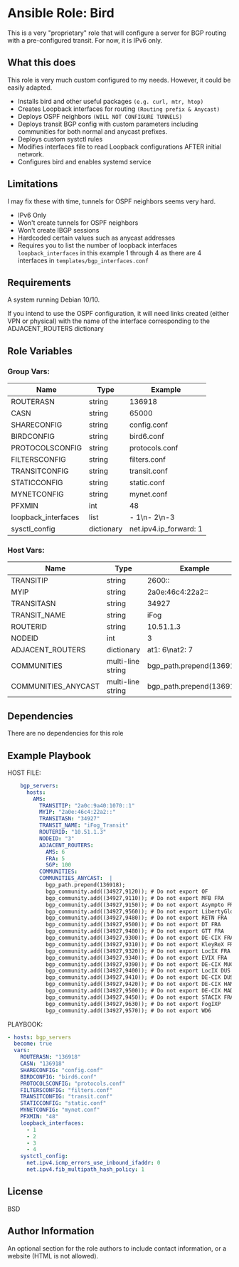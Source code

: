 Ansible Role: Bird
=========

This is a very "proprietary" role that will configure a server for BGP routing with a pre-configured transit. For now, it is IPv6 only. 

What this does
---------------

This role is very much custom configured to my needs. However, it could be easily adapted.

- Installs bird and other useful packages `(e.g. curl, mtr, htop)`
- Creates Loopback interfaces for routing `(Routing prefix & Anycast)`
- Deploys OSPF neighbors `(WILL NOT CONFIGURE TUNNELS)`
- Deploys transit BGP config with custom parameters including communities for both normal and anycast prefixes.
- Deploys custom systctl rules
- Modifies interfaces file to read Loopback configurations AFTER initial network.
- Configures bird and enables systemd service

Limitations
-----------

I may fix these with time, tunnels for OSPF neighbors seems very hard. 

- IPv6 Only
- Won't create tunnels for OSPF neighbors
- Won't create IBGP sessions
- Hardcoded certain values such as anycast addresses
- Requires you to list the number of loopback interfaces `loopback_interfaces` in this example 1 through 4 as there are 4 interfaces in `templates/bgp_interfaces.conf`

Requirements
------------

A system running Debian 10/10. 

If you intend to use the OSPF configuration, it will need links created (either VPN or physical) with the name of the interface corresponding to the ADJACENT_ROUTERS dictionary

Role Variables
--------------

### Group Vars:

| Name           | Type    | Example           |
|----------------|---------|-------------------|
|ROUTERASN       | string  | 136918            |
|CASN            | string  | 65000             |
|SHARECONFIG     | string  | config.conf       |
|BIRDCONFIG      | string  | bird6.conf        |
|PROTOCOLSCONFIG | string  | protocols.conf    |
|FILTERSCONFIG   | string  | filters.conf      | 
|TRANSITCONFIG   | string  | transit.conf      |
|STATICCONFIG    | string  | static.conf       |
|MYNETCONFIG     | string  | mynet.conf        |
|PFXMIN          | int     | 48                |
|loopback_interfaces| list | - 1\n- 2\n-3      |
|sysctl_config   | dictionary| net.ipv4.ip_forward: 1|

### Host Vars:

| Name   | Type    |  Example    |
|--------|---------|-------------|
|TRANSITIP| string | 2600::      |
|MYIP    | string  | 2a0e:46c4:22a2::|
|TRANSITASN| string| 34927       |
|TRANSIT_NAME|string| iFog       |
|ROUTERID   | string | 10.51.1.3 |
|NODEID   | int     | 3          |
|ADJACENT_ROUTERS| dictionary|at1: 6\nat2: 7   |
|COMMUNITIES | multi-line string| bgp_path.prepend(136918)|
|COMMUNITIES_ANYCAST | multi-line string | bgp_path.prepend(136918)|

Dependencies
------------

There are no dependencies for this role

Example Playbook
----------------

HOST FILE:
```yaml
    bgp_servers:
      hosts:
        AMS:
          TRANSITIP: "2a0c:9a40:1070::1"
          MYIP: "2a0e:46c4:22a2::"
          TRANSITASN: "34927"
          TRANSIT_NAME: "iFog_Transit"
          ROUTERID: "10.51.1.3"
          NODEID: "3"
          ADJACENT_ROUTERS:
            AMS: 6
            FRA: 5
            SGP: 100
          COMMUNITIES: 
          COMMUNITIES_ANYCAST:  |
            bgp_path.prepend(136918);
            bgp_community.add((34927,9120)); # Do not export OF
            bgp_community.add((34927,9110)); # Do not export MFB FRA
            bgp_community.add((34927,9150)); # Do not export Asympto FRA
            bgp_community.add((34927,9560)); # Do not export LibertyGlobal
            bgp_community.add((34927,9480)); # Do not export RETN FRA
            bgp_community.add((34927,9500)); # Do not export DT FRA
            bgp_community.add((34927,9480)); # Do not export GTT FRA
            bgp_community.add((34927,9300)); # Do not export DE-CIX FRA
            bgp_community.add((34927,9310)); # Do not export KleyReX FRA
            bgp_community.add((34927,9320)); # Do not export LocIX FRA
            bgp_community.add((34927,9340)); # Do not export EVIX FRA
            bgp_community.add((34927,9390)); # Do not export DE-CIX MUC FRA
            bgp_community.add((34927,9400)); # Do not export LocIX DUS FRA
            bgp_community.add((34927,9410)); # Do not export DE-CIX DUS FRA
            bgp_community.add((34927,9420)); # Do not export DE-CIX HAM FRA
            bgp_community.add((34927,9500)); # Do not export DE-CIX MAD FRA
            bgp_community.add((34927,9450)); # Do not export STACIX FRA
            bgp_community.add((34927,9630)); # Do not export FogIXP
            bgp_community.add((34927,9570)); # Do not export WD6 
```

PLAYBOOK:
```yaml
- hosts: bgp_servers
  become: true
  vars:
    ROUTERASN: "136918"
    CASN: "136918"
    SHARECONFIG: "config.conf"
    BIRDCONFIG: "bird6.conf"
    PROTOCOLSCONFIG: "protocols.conf"
    FILTERSCONFIG: "filters.conf"
    TRANSITCONFIG: "transit.conf"
    STATICCONFIG: "static.conf"
    MYNETCONFIG: "mynet.conf"    
    PFXMIN: "48"
    loopback_interfaces:
      - 1
      - 2
      - 3
      - 4
    systctl_config:
      net.ipv4.icmp_errors_use_inbound_ifaddr: 0
      net.ipv4.fib_multipath_hash_policy: 1
```

License
-------

BSD

Author Information
------------------

An optional section for the role authors to include contact information, or a website (HTML is not allowed).
